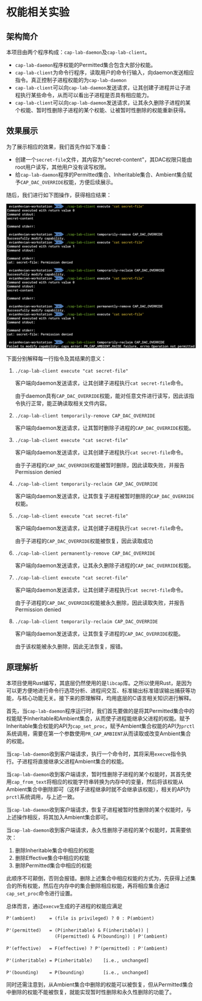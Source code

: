 # 权能相关实验

## 架构简介

本项目由两个程序构成：`cap-lab-daemon`及`cap-lab-client`。

* `cap-lab-daemon`程序权能的Permitted集合包含大部分权能。
* `cap-lab-client`为命令行程序，读取用户的命令行输入，向daemon发送相应指令。真正控制子进程权能的为`cap-lab-daemon`
* `cap-lab-client`可以向`cap-lab-daemon`发送请求，让其创建子进程并让子进程执行某些命令，从而可以看出子进程是否具有相应能力。
* `cap-lab-client`可以向`cap-lab-daemon`发送请求，让其永久删除子进程的某个权能、暂时性删除子进程的某个权能、让被暂时性删除的权能重新获得。

## 效果展示

为了展示相应的效果，我们首先作如下准备：

* 创建一个`secret-file`文件，其内容为"secret-content"，其DAC权限只能由root用户读写，其他用户没有读写权限。
* 给`cap-lab-daemon`程序的Permitted集合、Inheritable集合、Ambient集合赋予`CAP_DAC_OVERRIDE`权能，方便后续展示。

随后，我们进行如下图操作，获得相应结果：

![lab-result](lab-result.png)

下面分别解释每一行指令及其结果的意义：

1. `./cap-lab-client execute "cat secret-file"`

   客户端向daemon发送请求，让其创建子进程执行`cat secret-file`命令。

   由于daemon具有`CAP_DAC_OVERRIDE`权能，能对任意文件进行读写，因此该指令执行正常，能正确读取相关文件内容。
2. `./cap-lab-client temporarily-remove CAP_DAC_OVERRIDE`

   客户端向daemon发送请求，让其暂时删除子进程的`CAP_DAC_OVERRIDE`权能。
3. `./cap-lab-client execute "cat secret-file"`

   客户端向daemon发送请求，让其创建子进程执行`cat secret-file`命令。

   由于子进程的`CAP_DAC_OVERRIDE`权能被暂时删除，因此读取失败，并报告Permission denied
4. `./cap-lab-client temporarily-reclaim CAP_DAC_OVERRIDE`

   客户端向daemon发送请求，让其恢复子进程被暂时删除的`CAP_DAC_OVERRIDE`权能。
5. `./cap-lab-client execute "cat secret-file"`

   客户端向daemon发送请求，让其创建子进程执行`cat secret-file`命令。

   由于子进程的`CAP_DAC_OVERRIDE`权能被恢复，因此读取成功
6. `./cap-lab-client permanently-remove CAP_DAC_OVERRIDE`

   客户端向daemon发送请求，让其永久删除子进程的`CAP_DAC_OVERRIDE`权能。
7. `./cap-lab-client execute "cat secret-file"`

   客户端向daemon发送请求，让其创建子进程执行`cat secret-file`命令。

   由于子进程的`CAP_DAC_OVERRIDE`权能被永久删除，因此读取失败，并报告Permission denied
8. `./cap-lab-client temporarily-reclaim CAP_DAC_OVERRIDE`

   客户端向daemon发送请求，让其恢复子进程的`CAP_DAC_OVERRIDE`权能。

   由于该权能被永久删除，因此无法恢复，报错。

## 原理解析

本项目使用Rust编写，其底层仍然使用的是`libcap`库。之所以使用Rust，是因为可以更方便地进行命令行选项分析、进程间交互、标准输出标准错误输出捕获等功能，与核心功能无关。接下来的原理解释，均用底层的C语言相关知识进行解释。

首先，当`cap-lab-daemon`程序运行时，我们首先要做的是将其Permitted集合中的权能赋予Inheritable和Ambient集合，从而使子进程能继承父进程的权能。赋予Inheritable集合权能的API为`cap_set_proc`，赋予Ambient集合权能的API为`prctl`系统调用，需要在第一个参数使用`PR_CAP_AMBIENT`从而读取或改变Ambient集合的权能。

当`cap-lab-daemon`收到客户端请求，执行一个命令时，其将采用`execve`指令执行。子进程将直接继承父进程Ambient集合的权能。

当`cap-lab-daemon`收到客户端请求，暂时性删除子进程的某个权能时，其首先使用`cap_from_text`将相应的权能字符串转换为内存中的变量，然后将该权能从Ambient集合中删除即可（这样子进程继承时就不会继承该权能），相关的API为`prctl`系统调用，与上述一致。

当`cap-lab-daemon`收到客户端请求，恢复子进程被暂时性删除的某个权能时，与上述操作相反，将其加入Ambient集合即可。

当`cap-lab-daemon`收到客户端请求，永久性删除子进程的某个权能时，其需要依次：

1. 删除Inheritable集合中相应的权能
2. 删除Effective集合中相应的权能
3. 删除Permitted集合中相应的权能

此顺序不可颠倒，否则会报错。删除上述集合中相应权能的方式为，先获得上述集合的所有权能，然后在内存中的集合删除相应权能，再将相应集合通过`cap_set_proc`命令进行设置。

总体而言，通过`execve`生成的子进程的权能应满足

```plaintext
P'(ambient)     = (file is privileged) ? 0 : P(ambient)

P'(permitted)   = (P(inheritable) & F(inheritable)) |
                  (F(permitted) & P(bounding)) | P'(ambient)

P'(effective)   = F(effective) ? P'(permitted) : P'(ambient)

P'(inheritable) = P(inheritable)    [i.e., unchanged]

P'(bounding)    = P(bounding)       [i.e., unchanged]
```

同时还需注意到，从Ambient集合中删除的权能可以被恢复，但从Permitted集合中删除的权能不能被恢复，就能实现暂时性删除和永久性删除的功能了。

